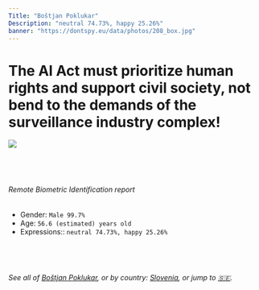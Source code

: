 ```yaml
---
Title: "Boštjan Poklukar"
Description: "neutral 74.73%, happy 25.26%"
banner: "https://dontspy.eu/data/photos/208_box.jpg"
---
```


# The AI Act must prioritize human rights and support civil society, not bend to the demands of the surveillance industry complex!

<link rel="stylesheet" type="text/css" href="/css/blog.css" />

<div class="is-fake" hidden>

_This image is **clearly fake**_, yet we [continue to collect them because the AI Act negotiations](/blog/why-deepfake/) are heading in a direction that will only make people's lives more complicated. For a more in-depth explanation, read: [Double threat: why losing the battle against Face Biometrics would fuel the proliferation of deepfakes](/blog/the-dual-threat-how-losing-the-biometric-battle-fuels-deepfake-proliferation/).


</div>

<!-- <img src="https://dontspy.eu/data/photos/54_box.jpg" /> -->
<img src="https://dontspy.eu/data/photos/208_box.jpg" />

## <br>

###### Remote Biometric Identification report

* <span class="label">Gender:</span> `Male 99.7%`
* <span class="label">Age:</span> `56.6 (estimated) years old`
* <span class="label">Expressions::</span> `neutral 74.73%, happy 25.26%`

## <br>

###### See all of [Boštjan Poklukar](/policymaker#Bo%C5%A1tjan%20Poklukar), or by country: [Slovenia](/country#Slovenia), or jump to [🇸🇪](/x/233).

## <br>

